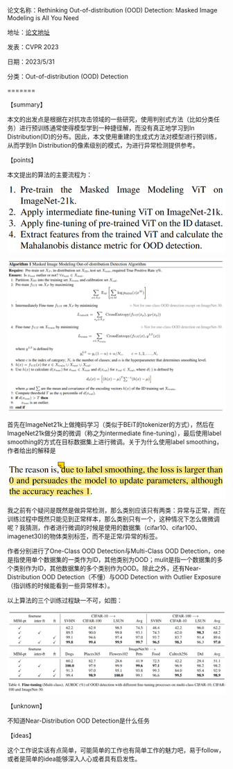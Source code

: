 论文名称：Rethinking Out-of-distribution (OOD) Detection: Masked Image Modeling is All You Need

地址：[论文地址](https://openaccess.thecvf.com/content/CVPR2023/html/Li_Rethinking_Out-of-Distribution_OOD_Detection_Masked_Image_Modeling_Is_All_You_CVPR_2023_paper.html)

发表：CVPR 2023

日期：2023/5/31

分类：Out-of-distribution (OOD) Detection

=======

【summary】

本文的出发点是根据在对抗攻击领域的一些研究，使用判别式方法（比如分类任务）进行预训练通常使得模型学到一种捷径解，而没有真正地学习到In Distribution(ID)的分布。因此，本文使用重建的生成式方法对模型进行预训练，从而学到In Distribution的像素级别的模式，为进行异常检测提供参考。

【points】

本文提出的算法的主要流程为：

<img src="../img/MOOD1.png" style="zoom: 67%;" />

![](../img/MOOD2.png)

首先在ImageNet21k上做掩码学习（类似于BEiT的tokenizer的方式），然后在ImageNet21k做分类的微调（称之为intermediate fine-tuning），最后使用label smoothing的方式在目标数据集上进行微调。关于为什么使用label smoothing，作者给出的解释是

<img src="../img/MOOD3.png" style="zoom: 70%;" />

我之前有个疑问是既然是做异常检测，那么类别应该只有两类：异常与正常，而在训练过程中既然只能见到正常样本，那么类别只有一个，这种情况下怎么做微调呢？我猜测，作者进行微调的时候是使用的数据集（cifar10、cifar100、imagenet30)的物体类别标签，而不是正常/异常的标签。

作者分别进行了One-Class OOD Detection与Multi-Class OOD Detection，one是指使用单个数据集的一类作为ID，其他类别为OOD；mulit是指一个数据集的多个类别作为ID，其他数据集的多个类别作为OOD。除此之外，还有Near-Distribution OOD Detection（不懂）与OOD Detection with Outlier Exposure（指训练的时候能看到一些异常样本）。

以上算法的三个训练过程缺一不可，如图：

![](../img/MOOD4.png)

【unknown】

不知道Near-Distribution OOD Detection是什么任务

【ideas】

这个工作说实话有点简单，可能简单的工作也有简单工作的魅力吧，易于follow，或者是简单的idea能够深入人心或者具有启发性。
